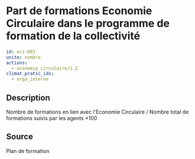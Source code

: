 # Part de formations Economie Circulaire dans le programme de formation de la collectivité
```yaml
id: eci-003
unite: nombre
actions:
  - economie_circulaire/1.2
climat_pratic_ids:
  - orga_interne
```
## Description
Nombre de formations en lien avec l'Economie Circulaire / Nombre total de formations suivis par les agents *100

## Source
Plan de formation

